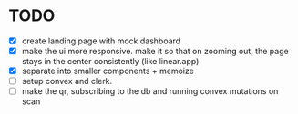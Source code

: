 # TODO

- [x] create landing page with mock dashboard
- [x] make the ui more responsive. make it so that on zooming out, the page stays in the center consistently (like linear.app)
- [x] separate into smaller components + memoize
- [ ] setup convex and clerk.
- [ ] make the qr, subscribing to the db and running convex mutations on scan

